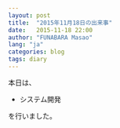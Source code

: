 ```yaml
---
layout: post
title:  "2015年11月18日の出来事"
date:   2015-11-18 22:00
author: "FUNABARA Masao"
lang: "ja"
categories: blog
tags: diary
---
```


本日は、

* システム開発

を行いました。
